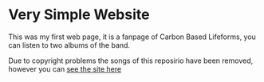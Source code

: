 # Very Simple Website
This was my first web page, it is a fanpage of Carbon Based Lifeforms, you can listen to two albums of the band.

Due to copyright problems the songs of this reposirio have been removed, however you can [see the site here](https://gearlo.000webhostapp.com/VerySimpleWebsite/index.html)

